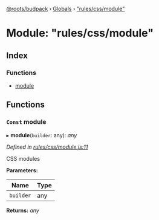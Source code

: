 [@roots/budpack](../README.md) › [Globals](../globals.md) › ["rules/css/module"](_rules_css_module_.md)

# Module: "rules/css/module"

## Index

### Functions

* [module](_rules_css_module_.md#const-module)

## Functions

### `Const` module

▸ **module**(`builder`: any): *any*

*Defined in [rules/css/module.js:11](https://github.com/roots/bud-support/blob/5f43850/src/budpack/builder/webpack/rules/css/module.js#L11)*

CSS modules

**Parameters:**

Name | Type |
------ | ------ |
`builder` | any |

**Returns:** *any*
